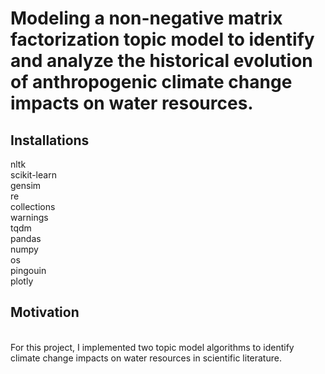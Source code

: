 # Modeling a non-negative matrix factorization topic model to identify and analyze the historical evolution of anthropogenic climate change impacts on water resources.


## Installations 
nltk <br>
scikit-learn <br>
gensim <br>
re <br>
collections <br>
warnings <br>
tqdm <br>
pandas <br>
numpy <br>
os <br>
pingouin <br>
plotly <br>

## Motivation
<br>
For this project, I implemented two topic model algorithms to identify climate change impacts on water resources in scientific literature.
